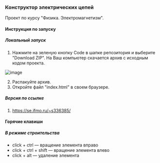 ### Конструктор электрических цепей

Проект по курсу "Физика. Электромагнетизм".

#### Инструкция по запуску

##### Локальный запуск

1. Нажмите на зеленую кнопку Code в шапке репозитория и выберите "Download ZIP". На Ваш компьютер скачается архив с исходным кодом проекта.

![image](https://user-images.githubusercontent.com/62132770/206706073-cdd0d307-a962-4d12-a11a-49b2a1e5ade3.png)

2. Распакуйте архив.
3. Откройте файл "index.html" в своем браузере.

##### Версия по ссылке

1. https://se.ifmo.ru/~s336385/

#### Горячие клавиши

##### В режиме строительства

* click + ctrl &mdash; вращение элемента вправо
* click + ctrl + shift &mdash; вращение элемента влево
* click + alt &mdash; удаление элемента
